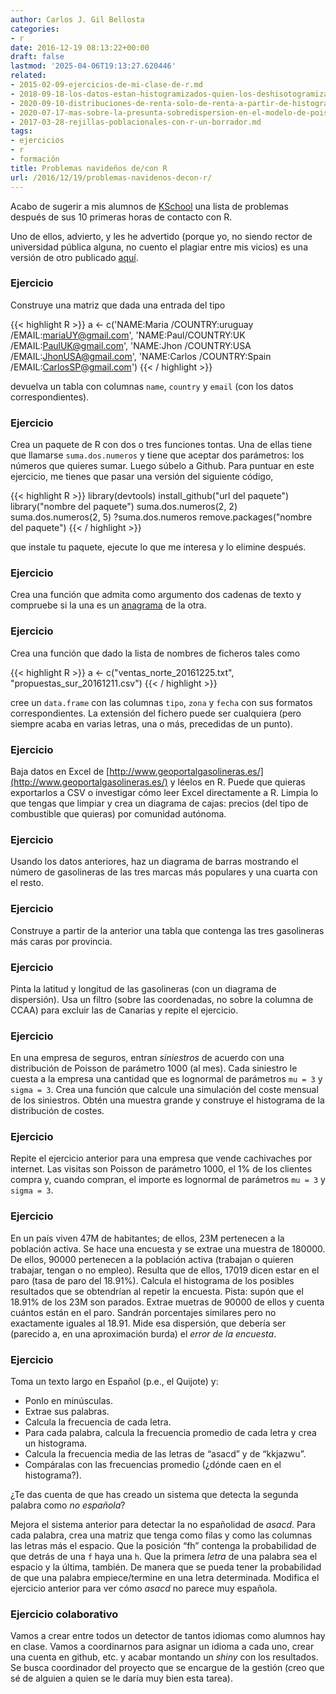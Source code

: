 ```yaml
---
author: Carlos J. Gil Bellosta
categories:
- r
date: 2016-12-19 08:13:22+00:00
draft: false
lastmod: '2025-04-06T19:13:27.620446'
related:
- 2015-02-09-ejercicios-de-mi-clase-de-r.md
- 2018-09-18-los-datos-estan-histogramizados-quien-los-deshisotogramizara.md
- 2020-09-10-distribuciones-de-renta-solo-de-renta-a-partir-de-histogramas.md
- 2020-07-17-mas-sobre-la-presunta-sobredispersion-en-el-modelo-de-poisson.md
- 2017-03-28-rejillas-poblacionales-con-r-un-borrador.md
tags:
- ejercicios
- r
- formación
title: Problemas navideños de/con R
url: /2016/12/19/problemas-navidenos-decon-r/
---
```


Acabo de sugerir a mis alumnos de [KSchool](http://kschool.com/) una lista de problemas después de sus 10 primeras horas de contacto con R.

Uno de ellos, advierto, y les he advertido (porque yo, no siendo rector de universidad pública alguna, no cuento el plagiar entre mis vicios) es una versión de otro publicado [aquí](http://r-exercises.com/).

### Ejercicio

Construye una matriz que dada una entrada del tipo

{{< highlight R >}}
a <- c('NAME:Maria /COUNTRY:uruguay /EMAIL:mariaUY@gmail.com',
'NAME:Paul/COUNTRY:UK /EMAIL:PaulUK@gmail.com',
'NAME:Jhon /COUNTRY:USA /EMAIL:JhonUSA@gmail.com',
'NAME:Carlos /COUNTRY:Spain /EMAIL:CarlosSP@gmail.com')
{{< / highlight >}}

devuelva un tabla con columnas `name`, `country` y `email` (con los datos correspondientes).

### Ejercicio

Crea un paquete de R con dos o tres funciones tontas. Una de ellas tiene que llamarse `suma.dos.numeros` y tiene que aceptar dos parámetros: los números que quieres sumar. Luego súbelo a Github.
Para puntuar en este ejercicio, me tienes que pasar una versión del siguiente código,

{{< highlight R >}}
library(devtools)
install_github("url del paquete")
library("nombre del paquete")
suma.dos.numeros(2, 2)
suma.dos.numeros(2, 5)
?suma.dos.numeros
remove.packages("nombre del paquete")</code>
{{< / highlight >}}

que instale tu paquete, ejecute lo que me interesa y lo elimine después.

### Ejercicio

Crea una función que admita como argumento dos cadenas de texto y compruebe si la una es un [anagrama](https://es.wikipedia.org/wiki/Anagrama) de la otra.

### Ejercicio

Crea una función que dado la lista de nombres de ficheros tales como

{{< highlight R >}}
a <- c("ventas_norte_20161225.txt", "propuestas_sur_20161211.csv")
{{< / highlight >}}

cree un `data.frame` con las columnas `tipo`, `zona` y `fecha` con sus formatos correspondientes. La extensión del fichero puede ser cualquiera (pero siempre acaba en varias letras, una o más, precedidas de un punto).

### Ejercicio

Baja datos en Excel de [http://www.geoportalgasolineras.es/](http://www.geoportalgasolineras.es/) y léelos en R. Puede que quieras exportarlos a CSV o investigar cómo leer Excel directamente a R. Limpia lo que tengas que limpiar y crea un diagrama de cajas: precios (del tipo de combustible que quieras) por comunidad autónoma.

### Ejercicio

Usando los datos anteriores, haz un diagrama de barras mostrando el número de gasolineras de las tres marcas más populares y una cuarta con el resto.

### Ejercicio

Construye a partir de la anterior una tabla que contenga las tres gasolineras más caras por provincia.

### Ejercicio

Pinta la latitud y longitud de las gasolineras (con un diagrama de dispersión). Usa un filtro (sobre las coordenadas, no sobre la columna de CCAA) para excluir las de Canarias y repite el ejercicio.

### Ejercicio

En una empresa de seguros, entran _siniestros_ de acuerdo con una distribución de Poisson de parámetro 1000 (al mes). Cada siniestro le cuesta a la empresa una cantidad que es lognormal de parámetros `mu = 3` y `sigma = 3`. Crea una función que calcule una simulación del coste mensual de los siniestros. Obtén una muestra grande y construye el histograma de la distribución de costes.

### Ejercicio

Repite el ejercicio anterior para una empresa que vende cachivaches por internet. Las visitas son Poisson de parámetro 1000, el 1% de los clientes compra y, cuando compran, el importe es lognormal de parámetros `mu = 3` y `sigma = 3`.

### Ejercicio

En un país viven 47M de habitantes; de ellos, 23M pertenecen a la población activa. Se hace una encuesta y se extrae una muestra de 180000. De ellos, 90000 pertenecen a la población activa (trabajan o quieren trabajar, tengan o no empleo). Resulta que de ellos, 17019 dicen estar en el paro (tasa de paro del 18.91%). Calcula el histograma de los posibles resultados que se obtendrían al repetir la encuesta.
Pista: supón que el 18.91% de los 23M son parados. Extrae muetras de 90000 de ellos y cuenta cuántos están en el paro. Sandrán porcentajes similares pero no exactamente iguales al 18.91. Mide esa dispersión, que debería ser (parecido a, en una aproximación burda) el _error de la encuesta_.

### Ejercicio

Toma un texto largo en Español (p.e., el Quijote) y:

* Ponlo en minúsculas.
* Extrae sus palabras.
* Calcula la frecuencia de cada letra.
* Para cada palabra, calcula la frecuencia promedio de cada letra y crea un histograma.
* Calcula la frecuencia media de las letras de “asacd” y de “kkjazwu”.
* Compáralas con las frecuencias promedio (¿dónde caen en el histograma?).

¿Te das cuenta de que has creado un sistema que detecta la segunda palabra como _no española_?

Mejora el sistema anterior para detectar la no españolidad de _asacd_. Para cada palabra, crea una matriz que tenga como filas y como las columnas las letras más el espacio. Que la posición “fh” contenga la probabilidad de que detrás de una `f` haya una `h`. Que la primera _letra_ de una palabra sea el espacio y la última, también. De manera que se pueda tener la probabilidad de que una palabra empiece/termine en una letra determinada.
Modifica el ejercicio anterior para ver cómo _asacd_ no parece muy española.

### Ejercicio colaborativo

Vamos a crear entre todos un detector de tantos idiomas como alumnos hay en clase. Vamos a coordinarnos para asignar un idioma a cada uno, crear una cuenta en github, etc. y acabar montando un _shiny_ con los resultados. Se busca coordinador del proyecto que se encargue de la gestión (creo que sé de alguien a quien se le daría muy bien esta tarea).